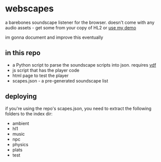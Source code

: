 # webscapes

a barebones soundscape listener for the browser. doesn't come with any audio assets - get some from your copy of HL2 or [use my demo](https://dbd.yesnt.ga/fog/webscapes/)

im gonna document and improve this eventually

## in this repo

* a Python script to parse the soundscape scripts into json. requires [vdf](https://github.com/ValvePython/vdf)
* js script that has the player code
* html page to test the player
* scapes.json - a pre-generated soundscape list

## deploying

if you're using the repo's scapes.json, you need to extract the following folders to the index dir:

* ambient
* hl1
* music
* npc
* physics
* plats
* test
